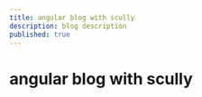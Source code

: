 ```yaml
---
title: angular blog with scully
description: blog description
published: true
---
```


# angular blog with scully
